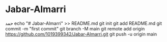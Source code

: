 # Jabar-Almarri
حمد
echo "# Jabar-Almarri" >> README.md
git init
git add README.md
git commit -m "first commit"
git branch -M main
git remote add origin https://github.com/1019399342/Jabar-Almarri.git
git push -u origin main
